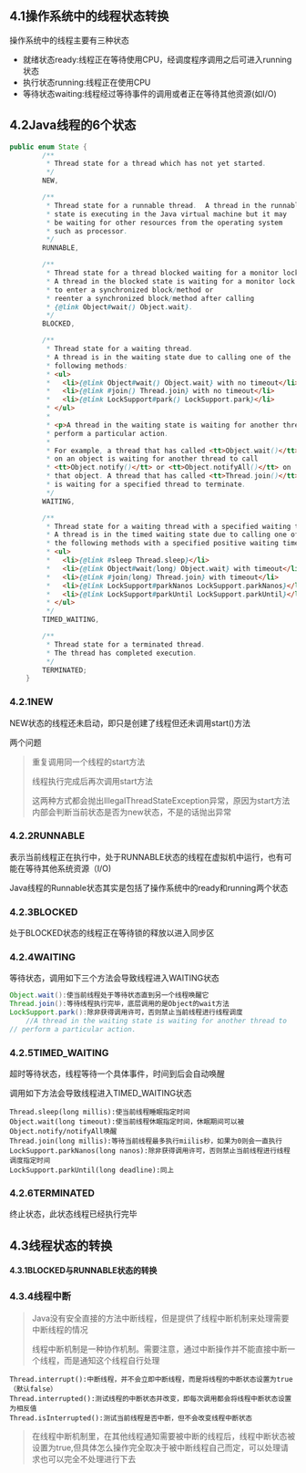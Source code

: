 ## 4.1操作系统中的线程状态转换

操作系统中的线程主要有三种状态

- 就绪状态ready:线程正在等待使用CPU，经调度程序调用之后可进入running状态
- 执行状态running:线程正在使用CPU
- 等待状态waiting:线程经过等待事件的调用或者正在等待其他资源(如I/O)



## 4.2Java线程的6个状态

```java
public enum State {
        /**
         * Thread state for a thread which has not yet started.
         */
        NEW,

        /**
         * Thread state for a runnable thread.  A thread in the runnable
         * state is executing in the Java virtual machine but it may
         * be waiting for other resources from the operating system
         * such as processor.
         */
        RUNNABLE,

        /**
         * Thread state for a thread blocked waiting for a monitor lock.
         * A thread in the blocked state is waiting for a monitor lock
         * to enter a synchronized block/method or
         * reenter a synchronized block/method after calling
         * {@link Object#wait() Object.wait}.
         */
        BLOCKED,

        /**
         * Thread state for a waiting thread.
         * A thread is in the waiting state due to calling one of the
         * following methods:
         * <ul>
         *   <li>{@link Object#wait() Object.wait} with no timeout</li>
         *   <li>{@link #join() Thread.join} with no timeout</li>
         *   <li>{@link LockSupport#park() LockSupport.park}</li>
         * </ul>
         *
         * <p>A thread in the waiting state is waiting for another thread to
         * perform a particular action.
         *
         * For example, a thread that has called <tt>Object.wait()</tt>
         * on an object is waiting for another thread to call
         * <tt>Object.notify()</tt> or <tt>Object.notifyAll()</tt> on
         * that object. A thread that has called <tt>Thread.join()</tt>
         * is waiting for a specified thread to terminate.
         */
        WAITING,

        /**
         * Thread state for a waiting thread with a specified waiting time.
         * A thread is in the timed waiting state due to calling one of
         * the following methods with a specified positive waiting time:
         * <ul>
         *   <li>{@link #sleep Thread.sleep}</li>
         *   <li>{@link Object#wait(long) Object.wait} with timeout</li>
         *   <li>{@link #join(long) Thread.join} with timeout</li>
         *   <li>{@link LockSupport#parkNanos LockSupport.parkNanos}</li>
         *   <li>{@link LockSupport#parkUntil LockSupport.parkUntil}</li>
         * </ul>
         */
        TIMED_WAITING,

        /**
         * Thread state for a terminated thread.
         * The thread has completed execution.
         */
        TERMINATED;
    }
```

### 4.2.1NEW

NEW状态的线程还未启动，即只是创建了线程但还未调用start()方法

两个问题

> 重复调用同一个线程的start方法
>
> 线程执行完成后再次调用start方法
>
> 这两种方式都会抛出IllegalThreadStateException异常，原因为start方法内部会判断当前状态是否为new状态，不是的话抛出异常



### 4.2.2RUNNABLE

表示当前线程正在执行中，处于RUNNABLE状态的线程在虚拟机中运行，也有可能在等待其他系统资源（I/O)

Java线程的Runnable状态其实是包括了操作系统中的ready和running两个状态



### 4.2.3BLOCKED

处于BLOCKED状态的线程正在等待锁的释放以进入同步区



### 4.2.4WAITING

等待状态，调用如下三个方法会导致线程进入WAITING状态

```java
Object.wait():使当前线程处于等待状态直到另一个线程唤醒它
Thread.join():等待线程执行完毕，底层调用的是Object的wait方法
LockSupport.park():除非获得调用许可，否则禁止当前线程进行线程调度
    //A thread in the waiting state is waiting for another thread to
// perform a particular action.
```



### 4.2.5TIMED_WAITING

超时等待状态，线程等待一个具体事件，时间到后会自动唤醒

调用如下方法会导致线程进入TIMED_WAITING状态

```
Thread.sleep(long millis):使当前线程睡眠指定时间
Object.wait(long timeout):使当前线程休眠指定时间，休眠期间可以被Object.notify/notifyAll唤醒
Thread.join(long millis):等待当前线程最多执行miilis秒，如果为0则会一直执行
LockSupport.parkNanos(long nanos):除非获得调用许可，否则禁止当前线程进行线程调度指定时间
LockSupport.parkUntil(long deadline):同上
```



### 4.2.6TERMINATED

终止状态，此状态线程已经执行完毕



## 4.3线程状态的转换



#### 4.3.1BLOCKED与RUNNABLE状态的转换



### 4.3.4线程中断

> Java没有安全直接的方法中断线程，但是提供了线程中断机制来处理需要中断线程的情况
>
> 线程中断机制是一种协作机制。需要注意，通过中断操作并不能直接中断一个线程，而是通知这个线程自行处理

```
Thread.interrupt():中断线程，并不会立即中断线程，而是将线程的中断状态设置为true（默认false）
Thread.interrupted():测试线程的中断状态并改变，即每次调用都会将线程中断状态设置为相反值
Thread.isInterrupted():测试当前线程是否中断，但不会改变线程中断状态
```

> 在线程中断机制里，在其他线程通知需要被中断的线程后，线程中断状态被设置为true,但具体怎么操作完全取决于被中断线程自己而定，可以处理请求也可以完全不处理进行下去